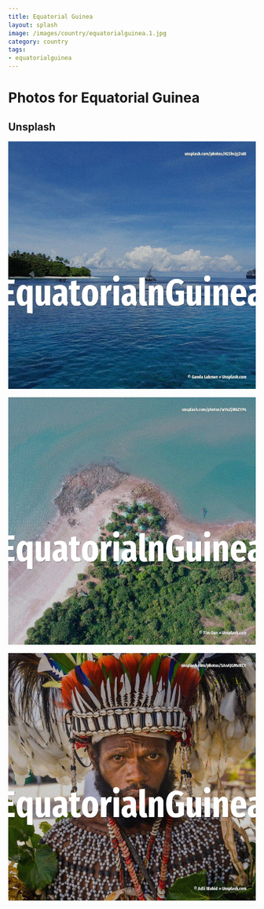 ```yaml
---
title: Equatorial Guinea
layout: splash
image: /images/country/equatorialguinea.1.jpg
category: country
tags:
- equatorialguinea
---
```

# Photos for Equatorial Guinea

## Unsplash

![Equatorial Guinea](/images/country/equatorialguinea.1.jpg)

![Equatorial Guinea](/images/country/equatorialguinea.2.jpg)

![Equatorial Guinea](/images/country/equatorialguinea.3.jpg)